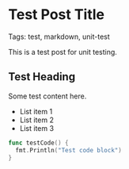 # Test Post Title

Tags: test, markdown, unit-test

This is a test post for unit testing.

## Test Heading

Some test content here.

- List item 1
- List item 2
- List item 3

```go
func testCode() {
  fmt.Println("Test code block")
}
```
